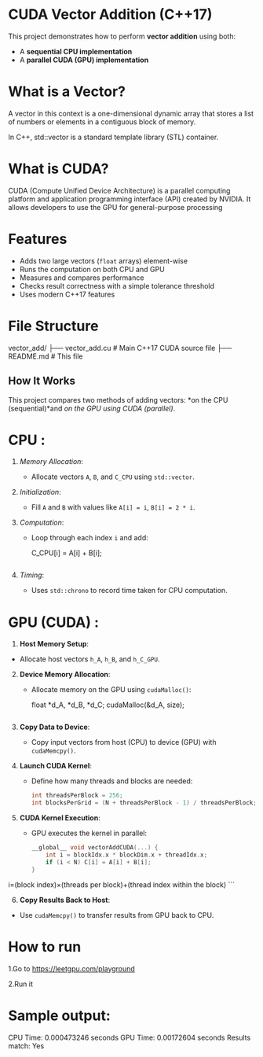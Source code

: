 #  CUDA Vector Addition (C++17)

This project demonstrates how to perform **vector addition** using both:
- A **sequential CPU implementation**
- A **parallel CUDA (GPU) implementation**

# What is a Vector?
A vector in this context is a one-dimensional dynamic array that stores a list of numbers or elements in a contiguous block of memory.

In C++, std::vector is a standard template library (STL) container.

# What is CUDA?
CUDA (Compute Unified Device Architecture) is a parallel computing platform and application programming interface (API) created by NVIDIA. It allows developers to use the GPU for general-purpose processing



#  Features
- Adds two large vectors (`float` arrays) element-wise
- Runs the computation on both CPU and GPU
- Measures and compares performance
- Checks result correctness with a simple tolerance threshold
- Uses modern C++17 features


#  File Structure


vector_add/
├── vector_add.cu     # Main C++17 CUDA source file
├── README.md         # This file



##  How It Works

This project compares two methods of adding vectors: *on the CPU (sequential)*and *on the GPU using CUDA (parallel)*.

# CPU :

1. *Memory Allocation*:
   - Allocate vectors `A`, `B`, and `C_CPU` using `std::vector`.

2. *Initialization*:
   - Fill `A` and `B` with values like `A[i] = i`, `B[i] = 2 * i`.

3. *Computation*:
   - Loop through each index `i` and add:
     
     C_CPU[i] = A[i] + B[i];
     ```

4. *Timing*:
   - Uses `std::chrono` to record time taken for CPU computation.


#  GPU (CUDA) :


   1. **Host Memory Setup**:
   - Allocate host vectors `h_A`, `h_B`, and `h_C_GPU`.

2. **Device Memory Allocation**:
   - Allocate memory on the GPU using `cudaMalloc()`:
     
     float *d_A, *d_B, *d_C;
     cudaMalloc(&d_A, size);
     ```

3. **Copy Data to Device**:
   - Copy input vectors from host (CPU) to device (GPU) with `cudaMemcpy()`.

4. **Launch CUDA Kernel**:
   - Define how many threads and blocks are needed:
     ```cpp
     int threadsPerBlock = 256;
     int blocksPerGrid = (N + threadsPerBlock - 1) / threadsPerBlock;
     ```

5. **CUDA Kernel Execution**:
   - GPU executes the kernel in parallel:
     ```cpp
     __global__ void vectorAddCUDA(...) {
         int i = blockIdx.x * blockDim.x + threadIdx.x;
         if (i < N) C[i] = A[i] + B[i];                                              
     }                                                                           
 i=(block index)×(threads per block)+(thread index within the block)
     ```

6. **Copy Results Back to Host**:
- Use `cudaMemcpy()` to transfer results from GPU back to CPU.


# How to run 

1.Go to 
https://leetgpu.com/playground

2.Run it 





# Sample output:
CPU Time: 0.000473246 seconds
GPU Time: 0.00172604 seconds
Results match: Yes 
